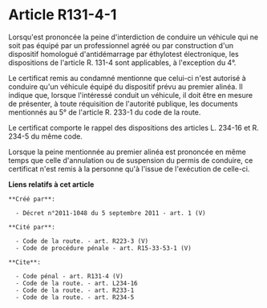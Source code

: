 # Article R131-4-1

Lorsqu'est prononcée la peine d'interdiction de conduire un véhicule qui ne soit pas équipé par un professionnel agréé ou par
construction d'un dispositif homologué d'antidémarrage par éthylotest électronique, les dispositions de l'article R. 131-4
sont applicables, à l'exception du 4°. 

Le certificat remis au condamné mentionne que celui-ci n'est autorisé à conduire qu'un véhicule équipé du dispositif prévu au
premier alinéa. Il indique que, lorsque l'intéressé conduit un véhicule, il doit être en mesure de présenter, à toute
réquisition de l'autorité publique, les documents mentionnés au 5° de l'article R. 233-1 du code de la route. 

Le certificat comporte le rappel des dispositions des articles L. 234-16 et R. 234-5 du même code. 

Lorsque la peine mentionnée au premier alinéa est prononcée en même temps que celle d'annulation ou de suspension du permis
de conduire, ce certificat n'est remis à la personne qu'à l'issue de l'exécution de celle-ci.

**Liens relatifs à cet article**

	**Créé par**:

	  - Décret n°2011-1048 du 5 septembre 2011 - art. 1 (V)

	**Cité par**:

	  - Code de la route. - art. R223-3 (V)
	  - Code de procédure pénale - art. R15-33-53-1 (V)

	**Cite**:

	  - Code pénal - art. R131-4 (V)
	  - Code de la route. - art. L234-16
	  - Code de la route. - art. R233-1
	  - Code de la route. - art. R234-5
